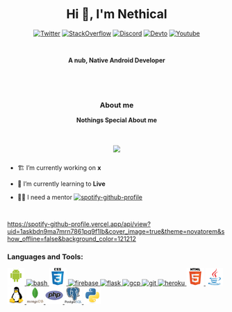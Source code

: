 
<h1 align="center">Hi 🗿, I'm Nethical</h1>


<p align="center">

<a href="https://twitter.com/Nethical_96">
<img src="https://img.shields.io/badge/Twitter-1DA1F2?style=for-the-badge&logo=twitter&logoColor=white" alt="Twitter" /></a>

<a href="https://stackoverflow.com/users/nethical">
<img src="https://img.shields.io/badge/Stackoverflow-23ff69b4?style=for-the-badge&logo=Stackoverflow&logoColor=white" alt="StackOverflow" /></a>

<a href="https://t.me/nethical">
<img src="https://img.shields.io/badge/Telegram-1DA1F2?style=for-the-badge&logo=Telegram&logoColor=white" alt="Discord" /></a>

<a href="https://dev.to/nethical">
<img src="https://img.shields.io/badge/Dev.to-000000?style=for-the-badge&logo=Dev.to&logoColor=white" alt="Devto" /></a>

<a href="https://youtube.com/c/Nethical">
<img src="https://img.shields.io/badge/Youtube-FF0000?style=for-the-badge&logo=Youtube&logoColor=white" alt="Youtube" /></a>

</p>

<br>


**<p align="center">A nub, Native Android Developer</p>**
<br>


<br>
<h3 align="center">About me</h1>

**<p align="center">Nothings Special About me</p>**

<h1 align='center'> <IMG SRC="https://raw.githubusercontent.com/AdityaGupta345/AdityaGupta345/main/Dino_non-birthday_version.gif"></h1>

 - 🏗️ I’m currently working on **x**

 - 📔 I’m currently learning to **Live**

 - 👨‍🏫 I need a mentor
[![spotify-github-profile](https://spotify-github-profile-smoky.vercel.app/api/view?uid=1askbdn9ma7mrn7861pq9f1lb&cover_image=true&theme=compact&show_offline=false&background_color=121212)](https://github.com/kittinan/spotify-github-profile)
<br>

https://spotify-github-profile.vercel.app/api/view?uid=1askbdn9ma7mrn7861pq9f1lb&cover_image=true&theme=novatorem&show_offline=false&background_color=121212<h3 align="left">Languages and Tools:</h3>
<p align="left"> <a href="https://developer.android.com" target="_blank"> <img src="https://raw.githubusercontent.com/devicons/devicon/master/icons/android/android-original-wordmark.svg" alt="android" width="40" height="40"/> </a> <a href="https://www.gnu.org/software/bash/" target="_blank"> <img src="https://www.vectorlogo.zone/logos/gnu_bash/gnu_bash-icon.svg" alt="bash" width="40" height="40"/> </a> <a href="https://www.w3schools.com/css/" target="_blank"> <img src="https://raw.githubusercontent.com/devicons/devicon/master/icons/css3/css3-original-wordmark.svg" alt="css3" width="40" height="40"/> </a> <a href="https://firebase.google.com/" target="_blank"> <img src="https://www.vectorlogo.zone/logos/firebase/firebase-icon.svg" alt="firebase" width="40" height="40"/> </a> <a href="https://flask.palletsprojects.com/" target="_blank"> <img src="https://www.vectorlogo.zone/logos/pocoo_flask/pocoo_flask-icon.svg" alt="flask" width="40" height="40"/> </a> <a href="https://cloud.google.com" target="_blank"> <img src="https://www.vectorlogo.zone/logos/google_cloud/google_cloud-icon.svg" alt="gcp" width="40" height="40"/> </a> <a href="https://git-scm.com/" target="_blank"> <img src="https://www.vectorlogo.zone/logos/git-scm/git-scm-icon.svg" alt="git" width="40" height="40"/> </a> <a href="https://heroku.com" target="_blank"> <img src="https://www.vectorlogo.zone/logos/heroku/heroku-icon.svg" alt="heroku" width="40" height="40"/> </a> <a href="https://www.w3.org/html/" target="_blank"> <img src="https://raw.githubusercontent.com/devicons/devicon/master/icons/html5/html5-original-wordmark.svg" alt="html5" width="40" height="40"/> </a> <a href="https://www.java.com" target="_blank"> <img src="https://raw.githubusercontent.com/devicons/devicon/master/icons/java/java-original.svg" alt="java" width="40" height="40"/> </a> <a href="https://www.linux.org/" target="_blank"> <img src="https://raw.githubusercontent.com/devicons/devicon/master/icons/linux/linux-original.svg" alt="linux" width="40" height="40"/> </a> <a href="https://www.mongodb.com/" target="_blank"> <img src="https://raw.githubusercontent.com/devicons/devicon/master/icons/mongodb/mongodb-original-wordmark.svg" alt="mongodb" width="40" height="40"/> </a> <a href="https://www.php.net" target="_blank"> <img src="https://raw.githubusercontent.com/devicons/devicon/master/icons/php/php-original.svg" alt="php" width="40" height="40"/> </a> <a href="https://www.postgresql.org" target="_blank"> <img src="https://raw.githubusercontent.com/devicons/devicon/master/icons/postgresql/postgresql-original-wordmark.svg" alt="postgresql" width="40" height="40"/> </a> <a href="https://www.python.org" target="_blank"> <img src="https://raw.githubusercontent.com/devicons/devicon/master/icons/python/python-original.svg" alt="python" width="40" height="40"/> </a> </p>
